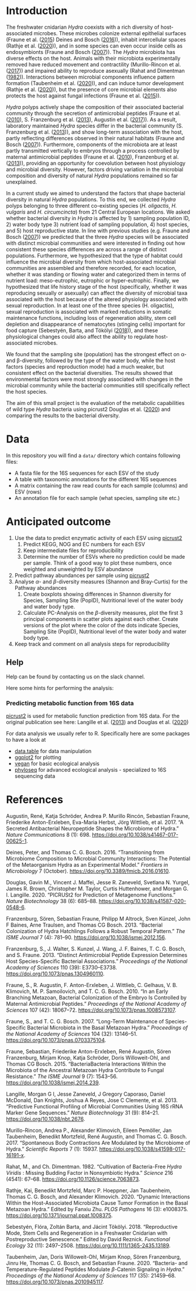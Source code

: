 Introduction
============

The freshwater cnidarian *Hydra* coexists with a rich diversity of
host-associated microbes. These microbes colonize external epithelial
surfaces (Fraune et al.
([2015](#ref-frauneBacteriaBacteriaInteractions2015)) Deines and Bosch
([2016](#ref-deinesTransitioningMicrobiomeComposition2016))), inhabit
intercellular spaces (Rathje et al.
([2020](#ref-rathjeDynamicInteractionsHostassociated2020))), and in some
species can even occur inside cells as endosymbionts (Fraune and Bosch
([2007](#ref-frauneLongtermMaintenanceSpeciesspecific2007))). The
*Hydra* microbiota has diverse effects on the host. Animals with their
microbiota experimentally removed have reduced movement and
contractility (Murillo-Rincon et al.
([2017](#ref-murillo-rinconSpontaneousBodyContractions2017))) and
impaired ability to reproduce asexually (Rahat and Dimentman
([1982](#ref-rahatCultivationBacteriaFreeHydra1982))). Interactions
between microbial components influence pattern formation (Taubenheim et
al. ([2020](#ref-taubenheimBacteriaTemperatureregulatedPeptides2020))),
and can induce tumor development (Rathje et al.
([2020](#ref-rathjeDynamicInteractionsHostassociated2020))), but the
presence of core microbial elements also protects the host against
fungal infections (Fraune et al.
([2015](#ref-frauneBacteriaBacteriaInteractions2015))).

*Hydra* polyps actively shape the composition of their associated
bacterial community through the secretion of antimicrobial peptides
(Fraune et al. ([2010](#ref-frauneEarlyBranchingMetazoan2010)), S.
Franzenburg et al.
([2013](#ref-franzenburgDistinctAntimicrobialPeptide2013)), Augustin et
al. ([2017](#ref-augustinSecretedAntibacterialNeuropeptide2017))). As a
result, laboratory maintained *Hydra* species differ in the bacterial
community (S. Franzenburg et al.
([2013](#ref-franzenburgDistinctAntimicrobialPeptide2013))), and show
long-term association with the host, partly reflecting differences
observed in their natural habitats (Fraune and Bosch
([2007](#ref-frauneLongtermMaintenanceSpeciesspecific2007))).
Furthermore, components of the microbiota are at least partly
transmitted vertically to embryos through a process controlled by
maternal antimicrobial peptides (Fraune et al.
([2010](#ref-frauneEarlyBranchingMetazoan2010)), Franzenburg et al.
([2013](#ref-franzenburgBacterialColonizationHydra2013))), providing an
opportunity for coevolution between host physiology and microbial
diversity. However, factors driving variation in the microbial
composition and diversity of natural *Hydra* populations remained so far
unexplained.

In a current study we aimed to understand the factors that shape
bacterial diversity in natural *Hydra* populations. To this end, we
collected *Hydra* polyps belonging to three different co-existing
species (*H. oligactis*, *H. vulgaris* and *H. circumcincta*) from 21
Central European locations. We asked whether bacterial diversity in
*Hydra* is affected by 1) sampling population ID, 2) water body type 3)
nutrient load of sampling population, 4) host species, and 5) host
reproductive state. In line with previous studies (e.g. Fraune and Bosch
([2007](#ref-frauneLongtermMaintenanceSpeciesspecific2007))) we
predicted that the three *Hydra* species will be associated with
distinct microbial communities and were interested in finding out how
consistent these species differences are across a range of distinct
populations. Furthermore, we hypothesized that the type of habitat could
influence the microbial diversity from which host-associated microbial
communities are assembled and therefore recorded, for each location,
whether it was standing or flowing water and categorized them in terms
of nutrient load: meso-eutrophic, eutrophic or hyper-eutrophic. Finally,
we hypothesized that life history stage of the host (specifically,
whether it was reproducing sexually or asexually) can affect the
diversity of microbial taxa associated with the host because of the
altered physiology associated with sexual reproduction. In at least one
of the three species (H. oligactis), sexual reproduction is associated
with marked reductions in somatic maintenance functions, including loss
of regeneration ability, stem cell depletion and disappearance of
nematocytes (stinging cells) important for food capture (Sebestyén,
Barta, and Tökölyi ([2018](#ref-sebestyenReproductiveModeStem2018))),
and these physiological changes could also affect the ability to
regulate host-associated microbes.

We found that the sampling site (population) has the strongest effect on
α-and β-diversity, followed by the type of the water body, while the
host factors (species and reproduction mode) had a much weaker, but
consistent effect on the bacterial diversities. The results showed that
environmental factors were most strongly associated with changes in the
microbial community while the bacterial communities still specifically
reflect the host species.

The aim of this small project is the evaluation of the metabolic
capabilities of wild type *Hydra* bacteria using picrust2 Douglas et al.
([2020](#ref-douglasPICRUSt2PredictionMetagenome2020)) and comparing the
results to the bacterial diversity.

Data
====

In this repository you will find a `data/` directory which contains
following files:

-   A fasta file for the 16S sequences for each ESV of the study
-   A table with taxonomic annotations for the different 16S sequences
-   A matrix containing the raw read counts for each sample (columns)
    and ESV (rows)
-   An annotation file for each sample (what species, sampling site
    etc.)

Anticipated outcome
===================

1.  Use the data to predict enzymatic activity of each ESV using
    [picrust2](https://github.com/picrust/picrust2/wiki/)
    1.  Predict KEGG, NOG and EC numbers for each ESV
    2.  Keep intermediate files for reproducibility
    3.  Determine the number of ESVs where no prediction could be made
        per sample. Think of a good way to plot these numbers, once
        weighted and unweighted by ESV abundance
2.  Predict pathway abundances per sample using
    [picrust2](https://github.com/picrust/picrust2/wiki/)
3.  Analyse *α*- and *β*-diversity measures (Shannon and Bray-Curtis)
    for the Pathway abundances
    1.  Create boxplots showing differences in Shannon diversity for
        Species, Sampling Site (PopID), Nutritional level of the water
        body and water body type.
    2.  Calculate PC-Analysis on the *β*-diversity measures, plot the
        first 3 principal components in scatter plots against each
        other. Create versions of the plot where the color of the dots
        indicate Species, Sampling Site (PopID), Nutritional level of
        the water body and water body type.
4.  Keep track and comment on all analysis steps for reproducibility

Help
----

Help can be found by contacting us on the slack channel.

Here some hints for performing the analysis:

### Predicting metabolic function from 16S data

[picrust2](https://github.com/picrust/picrust2/wiki) is used for
metabolic function prediction from 16S data. For the original
publication see here: Langille et al.
([2013](#ref-langillePredictiveFunctionalProfiling2013)) and Douglas et
al. ([2020](#ref-douglasPICRUSt2PredictionMetagenome2020))

For data analysis we usually refer to R. Specifically here are some
packages to have a look at

-   [data.table](https://github.com/cran/data.table) for data
    manipulation
-   [ggplot2](https://ggplot2.tidyverse.org/) for plotting
-   [vegan](https://peat-clark.github.io/BIO381/veganTutorial.html) for
    basic ecological analysis
-   [phyloseq](https://joey711.github.io/phyloseq/) for advanced
    ecological analysis - specialized to 16S sequencing data

References
==========

Augustin, René, Katja Schröder, Andrea P. Murillo Rincón, Sebastian
Fraune, Friederike Anton-Erxleben, Eva-Maria Herbst, Jörg Wittlieb, et
al. 2017. “A Secreted Antibacterial Neuropeptide Shapes the Microbiome
of Hydra.” *Nature Communications* 8 (1): 698.
<https://doi.org/10.1038/s41467-017-00625-1>.

Deines, Peter, and Thomas C. G. Bosch. 2016. “Transitioning from
Microbiome Composition to Microbial Community Interactions: The
Potential of the Metaorganism Hydra as an Experimental Model.”
*Frontiers in Microbiology* 7 (October).
<https://doi.org/10.3389/fmicb.2016.01610>.

Douglas, Gavin M., Vincent J. Maffei, Jesse R. Zaneveld, Svetlana N.
Yurgel, James R. Brown, Christopher M. Taylor, Curtis Huttenhower, and
Morgan G. I. Langille. 2020. “PICRUSt2 for Prediction of Metagenome
Functions.” *Nature Biotechnology* 38 (6): 685–88.
<https://doi.org/10.1038/s41587-020-0548-6>.

Franzenburg, Sören, Sebastian Fraune, Philipp M Altrock, Sven Künzel,
John F Baines, Arne Traulsen, and Thomas CG Bosch. 2013. “Bacterial
Colonization of Hydra Hatchlings Follows a Robust Temporal Pattern.”
*The ISME Journal* 7 (4): 781–90.
<https://doi.org/10.1038/ismej.2012.156>.

Franzenburg, S., J. Walter, S. Kunzel, J. Wang, J. F. Baines, T. C. G.
Bosch, and S. Fraune. 2013. “Distinct Antimicrobial Peptide Expression
Determines Host Species-Specific Bacterial Associations.” *Proceedings
of the National Academy of Sciences* 110 (39): E3730–E3738.
<https://doi.org/10.1073/pnas.1304960110>.

Fraune, S., R. Augustin, F. Anton-Erxleben, J. Wittlieb, C. Gelhaus, V.
B. Klimovich, M. P. Samoilovich, and T. C. G. Bosch. 2010. “In an Early
Branching Metazoan, Bacterial Colonization of the Embryo Is Controlled
by Maternal Antimicrobial Peptides.” *Proceedings of the National
Academy of Sciences* 107 (42): 18067–72.
<https://doi.org/10.1073/pnas.1008573107>.

Fraune, S., and T. C. G. Bosch. 2007. “Long-Term Maintenance of
Species-Specific Bacterial Microbiota in the Basal Metazoan Hydra.”
*Proceedings of the National Academy of Sciences* 104 (32): 13146–51.
<https://doi.org/10.1073/pnas.0703375104>.

Fraune, Sebastian, Friederike Anton-Erxleben, René Augustin, Sören
Franzenburg, Mirjam Knop, Katja Schröder, Doris Willoweit-Ohl, and
Thomas CG Bosch. 2015. “BacteriaBacteria Interactions Within the
Microbiota of the Ancestral Metazoan Hydra Contribute to Fungal
Resistance.” *The ISME Journal* 9 (7): 1543–56.
<https://doi.org/10.1038/ismej.2014.239>.

Langille, Morgan G I, Jesse Zaneveld, J Gregory Caporaso, Daniel
McDonald, Dan Knights, Joshua A Reyes, Jose C Clemente, et al. 2013.
“Predictive Functional Profiling of Microbial Communities Using 16S rRNA
Marker Gene Sequences.” *Nature Biotechnology* 31 (9): 814–21.
<https://doi.org/10.1038/nbt.2676>.

Murillo-Rincon, Andrea P., Alexander Klimovich, Eileen Pemöller, Jan
Taubenheim, Benedikt Mortzfeld, René Augustin, and Thomas C. G. Bosch.
2017. “Spontaneous Body Contractions Are Modulated by the Microbiome of
Hydra.” *Scientific Reports* 7 (1): 15937.
<https://doi.org/10.1038/s41598-017-16191-x>.

Rahat, M., and Ch. Dimentman. 1982. “Cultivation of Bacteria-Free
*Hydra* *Viridis* : Missing Budding Factor in Nonsymbiotic Hydra.”
*Science* 216 (4541): 67–68. <https://doi.org/10.1126/science.7063873>.

Rathje, Kai, Benedikt Mortzfeld, Marc P. Hoeppner, Jan Taubenheim,
Thomas C. G. Bosch, and Alexander Klimovich. 2020. “Dynamic Interactions
Within the Host-Associated Microbiota Cause Tumor Formation in the Basal
Metazoan Hydra.” Edited by Fanxiu Zhu. *PLOS Pathogens* 16 (3):
e1008375. <https://doi.org/10.1371/journal.ppat.1008375>.

Sebestyén, Flóra, Zoltán Barta, and Jácint Tökölyi. 2018. “Reproductive
Mode, Stem Cells and Regeneration in a Freshwater Cnidarian with
Postreproductive Senescence.” Edited by David Reznick. *Functional
Ecology* 32 (11): 2497–2508. <https://doi.org/10.1111/1365-2435.13189>.

Taubenheim, Jan, Doris Willoweit-Ohl, Mirjam Knop, Sören Franzenburg,
Jinru He, Thomas C. G. Bosch, and Sebastian Fraune. 2020. “Bacteria- and
Temperature-Regulated Peptides Modulate *β*-Catenin Signaling in
*Hydra*.” *Proceedings of the National Academy of Sciences* 117 (35):
21459–68. <https://doi.org/10.1073/pnas.2010945117>.
